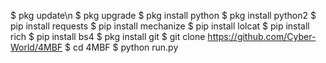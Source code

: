 $ pkg update\n
$ pkg upgrade
$ pkg install python
$ pkg install python2
$ pip install requests
$ pip install mechanize
$ pip install lolcat
$ pip install rich
$ pip install bs4
$ pkg install git
$ git clone https://github.com/Cyber-World/4MBF
$ cd 4MBF
$ python run.py
